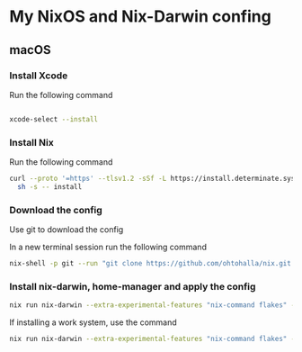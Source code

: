 # My NixOS and Nix-Darwin confing

## macOS
### Install Xcode

Run the following command

```bash

xcode-select --install

```


### Install Nix

Run the following command

```bash
curl --proto '=https' --tlsv1.2 -sSf -L https://install.determinate.systems/nix | \
  sh -s -- install
```

### Download the config

Use git to download the config

In a new terminal session run the following command

```bash
nix-shell -p git --run "git clone https://github.com/ohtohalla/nix.git ~/.config/nix"
```

### Install nix-darwin, home-manager and apply the config

```bash
nix run nix-darwin --extra-experimental-features "nix-command flakes" -- switch --flake ~/.config/nix#home-macbook-pro
```

If installing a work system, use the command 

```bash
nix run nix-darwin --extra-experimental-features "nix-command flakes" -- switch --flake ~/.config/nix#work-macbook-pro
```

